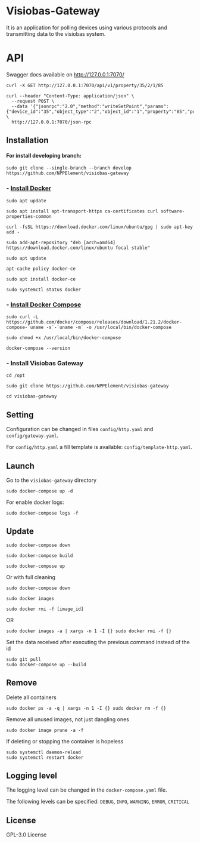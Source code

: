 # Visiobas-Gateway

It is an application for polling devices using various protocols and transmitting data to the visiobas system.


# API
Swagger docs available on http://127.0.0.1:7070/

```
curl -X GET http://127.0.0.1:7070/api/v1/property/35/2/1/85
```

```
curl --header "Content-Type: application/json" \
  --request POST \
  --data '{"jsonrpc":"2.0","method":"writeSetPoint","params":{"device_id":"35","object_type":"2","object_id":"1","property":"85","priority":"10","index":"-1","tag":"9","value":"40"},"id":""}' \
  http://127.0.0.1:7070/json-rpc
```

## Installation

#### For install developing branch:
```
sudo git clone --single-branch --branch develop https://github.com/NPPElement/visiobas-gateway
```
### - [Install Docker](https://docs.docker.com/engine/install/)


```
sudo apt update
```

```
sudo apt install apt-transport-https ca-certificates curl software-properties-common
```

```
curl -fsSL https://download.docker.com/linux/ubuntu/gpg | sudo apt-key add -
```

```
sudo add-apt-repository "deb [arch=amd64] https://download.docker.com/linux/ubuntu focal stable"
```

```
sudo apt update
```

```
apt-cache policy docker-ce
```

```
sudo apt install docker-ce
```

```
sudo systemctl status docker
```

### - [Install Docker Compose](https://docs.docker.com/compose/install/)
```
sudo curl -L https://github.com/docker/compose/releases/download/1.21.2/docker-compose-`uname -s`-`uname -m` -o /usr/local/bin/docker-compose
```

```
sudo chmod +x /usr/local/bin/docker-compose
```
```
docker-compose --version
```

### - Install Visiobas Gateway
```
cd /opt
```
```
sudo git clone https://github.com/NPPElement/visiobas-gateway
```
```
cd visiobas-gateway
```

## Setting
Configuration can be changed in files `config/http.yaml` and `config/gateway.yaml`.

For `config/http.yaml` a fill template is available: `config/template-http.yaml`.


## Launch
Go to the `visiobas-gateway` directory
```
sudo docker-compose up -d
```
For enable docker logs:
```
sudo docker-compose logs -f
```

## Update
```
sudo docker-compose down
```
```
sudo docker-compose build
```
```
sudo docker-compose up
```

Or with full cleaning
```
sudo docker-compose down 
```
```
sudo docker images
```
```
sudo docker rmi -f [image_id]
```
OR
```
sudo docker images -a | xargs -n 1 -I {} sudo docker rmi -f {}
```

Set the data received after executing the previous command instead of the id
```
sudo git pull
sudo docker-compose up --build
```

## Remove
Delete all containers
```
sudo docker ps -a -q | xargs -n 1 -I {} sudo docker rm -f {}
```
Remove all unused images, not just dangling ones
```
sudo docker image prune -a -f
```
If deleting or stopping the container is hopeless
```
sudo systemctl daemon-reload
sudo systemctl restart docker
```

## Logging level
The logging level can be changed in the `docker-compose.yaml` file.

The following levels can be specified: `DEBUG`, `INFO`, `WARNING`, `ERROR`, `CRITICAL`

## License
GPL-3.0 License
